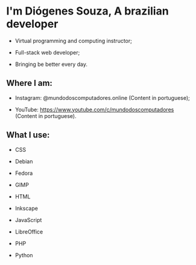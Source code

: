 # I'm Diógenes Souza, A brazilian developer

* Virtual programming and computing instructor;

* Full-stack web developer;

* Bringing be better every day.

## Where I am: 

* Instagram: @mundodoscomputadores.online (Content in portuguese);

* YouTube: https://www.youtube.com/c/mundodoscomputadores (Content in portuguese).

## What I use: 

* CSS

* Debian

* Fedora

* GIMP

* HTML

* Inkscape

* JavaScript

* LibreOffice

* PHP

* Python

<!---
diogenes-souza-dev/diogenes-souza-dev is a ✨ special ✨ repository because its `README.md` (this file) appears on your GitHub profile.
You can click the Preview link to take a look at your changes.
--->
